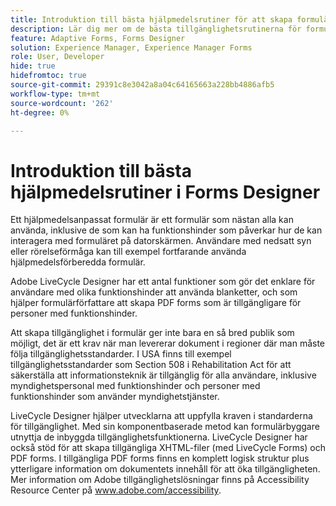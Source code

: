 ```yaml
---
title: Introduktion till bästa hjälpmedelsrutiner för att skapa formulär i formulärdesigner
description: Lär dig mer om de bästa tillgänglighetsrutinerna för formulärdesigner
feature: Adaptive Forms, Forms Designer
solution: Experience Manager, Experience Manager Forms
role: User, Developer
hide: true
hidefromtoc: true
source-git-commit: 29391c8e3042a8a04c64165663a228bb4886afb5
workflow-type: tm+mt
source-wordcount: '262'
ht-degree: 0%

---
```


# Introduktion till bästa hjälpmedelsrutiner i Forms Designer

Ett hjälpmedelsanpassat formulär är ett formulär som nästan alla kan använda, inklusive de som kan ha funktionshinder som påverkar hur de kan interagera med formuläret på datorskärmen. Användare med nedsatt syn eller rörelseförmåga kan till exempel fortfarande använda hjälpmedelsförberedda formulär.

Adobe LiveCycle Designer har ett antal funktioner som gör det enklare för användare med olika funktionshinder att använda blanketter, och som hjälper formulärförfattare att skapa PDF forms som är tillgängligare för personer med funktionshinder.

Att skapa tillgänglighet i formulär ger inte bara en så bred publik som möjligt, det är ett krav när man levererar dokument i regioner där man måste följa tillgänglighetsstandarder. I USA finns till exempel tillgänglighetsstandarder som Section 508 i Rehabilitation Act för att säkerställa att informationsteknik är tillgänglig för alla användare, inklusive myndighetspersonal med funktionshinder och personer med funktionshinder som använder myndighetstjänster.

LiveCycle Designer hjälper utvecklarna att uppfylla kraven i standarderna för tillgänglighet. Med sin komponentbaserade metod kan formulärbyggare utnyttja de inbyggda tillgänglighetsfunktionerna. LiveCycle Designer har också stöd för att skapa tillgängliga XHTML-filer (med LiveCycle Forms) och PDF forms. I tillgängliga PDF forms finns en komplett logisk struktur plus ytterligare information om dokumentets innehåll för att öka tillgängligheten.
Mer information om Adobe tillgänglighetslösningar finns på Accessibility Resource Center på www.adobe.com/accessibility.
